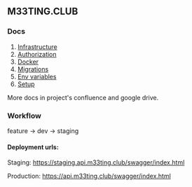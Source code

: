 ## M33TING.CLUB

### Docs

1. [Infrastructure](./docs/infra.md)
2. [Authorization](./docs/authorization_in_swagger.md)
3. [Docker](./docs/docker.md)
4. [Migrations](./docs/migrations.md)
5. [Env variables](./docs/overriding_env_variables.md)
6. [Setup](./docs/project_setup.md)

More docs in project's confluence and google drive.

### Workflow

feature -> dev -> staging

#### Deployment urls:

Staging:
https://staging.api.m33ting.club/swagger/index.html

Production:
https://api.m33ting.club/swagger/index.html
